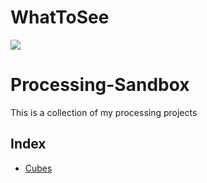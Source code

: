 # WhatToSee

<p align="left">
<img src="https://img.shields.io/badge/STATUS-IN%20DEVELOPMENT-green">
</p>

# Processing-Sandbox

This is a collection of my processing projects 

## Index
   * [Cubes](#Cubes)
